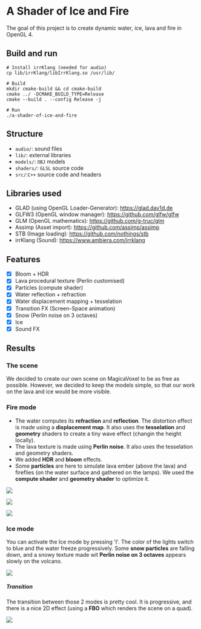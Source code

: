 # A Shader of Ice and Fire
The goal of this project is to create dynamic water, ice, lava and fire in OpenGL 4.


## Build and run
```shell=sh
# Install irrKlang (needed for audio)
cp lib/irrKlang/libIrrKlang.so /usr/lib/

# Build
mkdir cmake-build && cd cmake-build
cmake ../ -DCMAKE_BUILD_TYPE=Release
cmake --build . --config Release -j

# Run
./a-shader-of-ice-and-fire
```


## Structure
* `audio/`: sound files
* `lib/`: external libraries
* `models/`: `OBJ` models
* `shaders/`: `GLSL` source code
* `src/`:`C++` source code and headers


## Libraries used
* GLAD (using OpenGL Loader-Generator):
    https://glad.dav1d.de
* GLFW3 (OpenGL window manager):
    https://github.com/glfw/glfw
* GLM (OpenGL mathematics):
    https://github.com/g-truc/glm
* Assimp (Asset import):
    https://github.com/assimp/assimp
* STB (Image loading):
    https://github.com/nothings/stb
* irrKlang (Sound):
    https://www.ambiera.com/irrklang
    
## Features
- [x] Bloom + HDR
- [x] Lava procedural texture (Perlin customised)
- [x] Particles (compute shader)
- [x] Water reflection + refraction
- [x] Water displacement mapping + tesselation
- [x] Transition FX (Screen-Space animation)
- [x] Snow (Perlin noise on 3 octaves)
- [x] Ice
- [x] Sound FX

## Results

### The scene
We decided to create our own scene on MagicaVoxel to be as free as possible.
However, we decided to keep the models simple, so that our work on the lava and ice would be more visible. 

### Fire mode
- The water computes its __refraction__ and __reflection__. The distortion effect is made using a __displacement map__. It also uses the __tesselation__ and __geometry__ shaders to create a tiny wave effect (changin the height locally).
- The lava texture is made using __Perlin noise__. It also uses the tesselation and geometry shaders.
- We added __HDR__ and __bloom__ effects.
- Some __particles__ are here to simulate lava ember (above the lava) and fireflies (on the water surface and gathered on the lamps). We used the __compute shader__ and __geometry shader__ to optimize it.

![](https://i.imgur.com/FZBX48l.jpg)

![](https://i.imgur.com/BGB5KOi.png)

![](https://i.imgur.com/joQEZlI.png)

### Ice mode
You can activate the Ice mode by pressing 'I'.
The color of the lights switch to blue and the water freeze progressively. 
Some __snow particles__ are falling down, and a snowy texture made wit __Perlin noise on 3 octaves__ appears slowly on the volcano.

![](https://i.imgur.com/k3wjo3y.jpg)


##### Transition
The transition between those 2 modes is pretty cool.
It is progressive, and there is a nice 2D effect (using a __FBO__ which renders the scene on a quad).

![](https://i.imgur.com/PBPU6B0.jpg)
